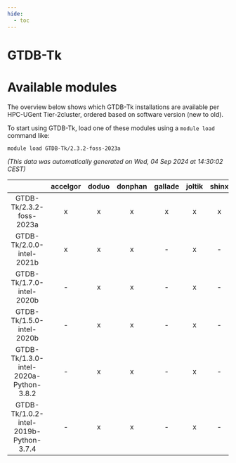 ```yaml
---
hide:
  - toc
---
```


GTDB-Tk
=======

# Available modules


The overview below shows which GTDB-Tk installations are available per HPC-UGent Tier-2cluster, ordered based on software version (new to old).

To start using GTDB-Tk, load one of these modules using a `module load` command like:

```shell
module load GTDB-Tk/2.3.2-foss-2023a
```

*(This data was automatically generated on Wed, 04 Sep 2024 at 14:30:02 CEST)*  

| |accelgor|doduo|donphan|gallade|joltik|shinx|skitty|
| :---: | :---: | :---: | :---: | :---: | :---: | :---: | :---: |
|GTDB-Tk/2.3.2-foss-2023a|x|x|x|x|x|x|x|
|GTDB-Tk/2.0.0-intel-2021b|x|x|x|-|x|-|x|
|GTDB-Tk/1.7.0-intel-2020b|-|x|x|-|x|-|x|
|GTDB-Tk/1.5.0-intel-2020b|-|x|x|-|x|-|x|
|GTDB-Tk/1.3.0-intel-2020a-Python-3.8.2|-|x|x|-|x|-|x|
|GTDB-Tk/1.0.2-intel-2019b-Python-3.7.4|-|x|x|-|x|-|x|
